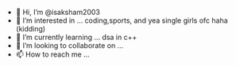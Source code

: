 - 👋 Hi, I’m @isaksham2003
- 👀 I’m interested in ... coding,sports, and yea single girls ofc haha (kidding)
- 🌱 I’m currently learning ... dsa in c++
- 💞️ I’m looking to collaborate on ... 
- 📫 How to reach me ... 

<!---
isaksham2003/isaksham2003 is a ✨ special ✨ repository because its `README.md` (this file) appears on your GitHub profile.
You can click the Preview link to take a look at your changes.
--->
